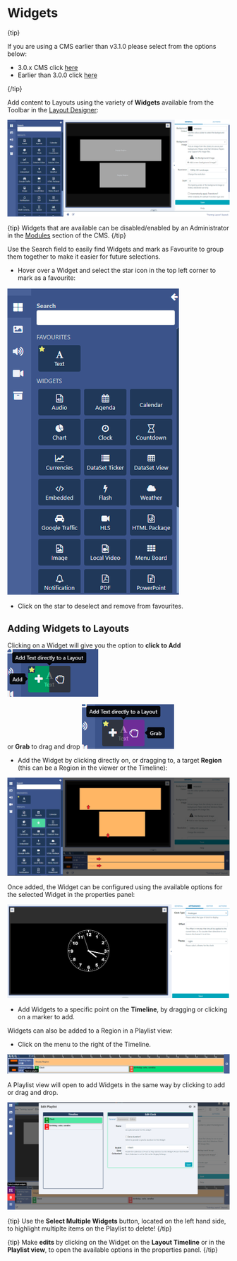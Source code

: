 <!--toc=layouts-->

# Widgets

{tip}

If you are using a CMS earlier than v3.1.0 please select from the options below:

- 3.0.x CMS click [here](layouts_widgets_3.html)
- Earlier than 3.0.0 click [here](layouts_widgets_2,html)

{/tip}

Add content to Layouts using the variety of **Widgets** available from the Toolbar in the [Layout Designer](layouts_designer.html):

![Widgets Panel](img/v3.1_layouts_widgets_panel.png)



{tip}
Widgets that are available can be disabled/enabled by an Administrator in the [Modules](https://xibo.org.uk/manual/en/media_modules.html) section of the CMS.
{/tip}

Use the Search field to easily find Widgets and mark as Favourite to group them together to make it easier for future selections.

- Hover over a Widget and select the star icon in the top left corner to mark as a favourite:

![Favourite Widgets](img/v3.1_layouts_widgets_favourite.png)

- Click on the star to deselect and remove from favourites.




## Adding Widgets to Layouts

Clicking on a Widget will give you the option to **click to Add** ![Click to add Widget](img/v3.1_layouts_add_widgets.png)

 or **Grab** to drag and drop ![Drag and Drop Widget](img/v3.1_layouts_drag_widget.png)

- Add the Widget by clicking directly on, or dragging to, a target **Region** (this can be a Region in the viewer or the Timeline):


![Widget added to Region Timeline](img/v3.1_layouts_widget_region_timeline.png)

Once added, the Widget can be configured using the available options for the selected Widget in the properties panel: 

![Widget Edit Options](img/v3.1_layouts_widget_edit_options.png)

- Add Widgets to a specific point on the **Timeline**, by dragging or clicking on a marker to add.


Widgets can also be added to a Region in a Playlist view:

- Click on the menu to the right of the Timeline.

![Region Playlist View](img/v3.1_layouts_menu_playlist_view.png)

A Playlist view will open to add Widgets in the same way by clicking to add or drag and drop.

![Region Playlist View](img/v3.1_layouts_region_playlist_view.png)

{tip}
Use the **Select Multiple Widgets** button, located on the left hand side, to highlight multiplte items on the Playlist to delete!
{/tip}

{tip}
Make **edits** by clicking on the Widget on the **Layout Timeline** or in the **Playlist view**, to open the available options in the properties panel.
{/tip}



